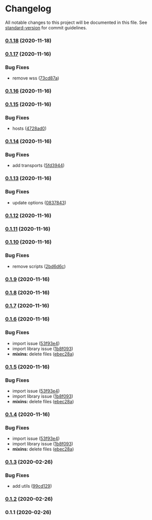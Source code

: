 # Changelog

All notable changes to this project will be documented in this file. See [standard-version](https://github.com/conventional-changelog/standard-version) for commit guidelines.

### [0.1.18](https://github.com/Krnos/vue/compare/v0.1.17...v0.1.18) (2020-11-18)

### [0.1.17](https://github.com/Krnos/vue/compare/v0.1.16...v0.1.17) (2020-11-16)


### Bug Fixes

* remove wss ([73cd87a](https://github.com/Krnos/vue/commit/73cd87abd2f4cbb0c530244362722fa862b015b0))

### [0.1.16](https://github.com/Krnos/vue/compare/v0.1.15...v0.1.16) (2020-11-16)

### [0.1.15](https://github.com/Krnos/vue/compare/v0.1.14...v0.1.15) (2020-11-16)


### Bug Fixes

* hosts ([4728ad0](https://github.com/Krnos/vue/commit/4728ad06b3da54a4ae2f2b2111aa3ef367823afd))

### [0.1.14](https://github.com/Krnos/vue/compare/v0.1.13...v0.1.14) (2020-11-16)


### Bug Fixes

* add transports ([5fd3944](https://github.com/Krnos/vue/commit/5fd3944609f14204580c0d24c6285873edf38a61))

### [0.1.13](https://github.com/Krnos/vue/compare/v0.1.12...v0.1.13) (2020-11-16)


### Bug Fixes

* update options ([0837843](https://github.com/Krnos/vue/commit/0837843176dfdb04a6467c4f9183825e9ba033f7))

### [0.1.12](https://github.com/Krnos/vue/compare/v0.1.11...v0.1.12) (2020-11-16)

### [0.1.11](https://github.com/Krnos/vue/compare/v0.1.10...v0.1.11) (2020-11-16)

### [0.1.10](https://github.com/Krnos/vue/compare/v0.1.9...v0.1.10) (2020-11-16)


### Bug Fixes

* remove scripts ([2bd6d6c](https://github.com/Krnos/vue/commit/2bd6d6cac885b4cf30b97a10efdc31a5cb1eb9e8))

### [0.1.9](https://github.com/Krnos/vue/compare/v0.1.8...v0.1.9) (2020-11-16)

### [0.1.8](https://github.com/Krnos/vue/compare/v0.1.7...v0.1.8) (2020-11-16)

### [0.1.7](https://github.com/Krnos/vue/compare/v0.1.6...v0.1.7) (2020-11-16)

### [0.1.6](https://github.com/Krnos/vue/compare/v0.1.3...v0.1.6) (2020-11-16)


### Bug Fixes

* import issue ([53f93e4](https://github.com/Krnos/vue/commit/53f93e4dbb6b3c2ae63fb0210c5aa2ec2facc2b4))
* import library issue ([1b8f093](https://github.com/Krnos/vue/commit/1b8f093d55742ed078fcc798bf24214d414798a5))
* **mixins:** delete files ([ebec28a](https://github.com/Krnos/vue/commit/ebec28ade4eabe7ef13decb16cc25c8c0f308318))

### [0.1.5](https://github.com/Krnos/vue/compare/v0.1.3...v0.1.5) (2020-11-16)


### Bug Fixes

* import issue ([53f93e4](https://github.com/Krnos/vue/commit/53f93e4dbb6b3c2ae63fb0210c5aa2ec2facc2b4))
* import library issue ([1b8f093](https://github.com/Krnos/vue/commit/1b8f093d55742ed078fcc798bf24214d414798a5))
* **mixins:** delete files ([ebec28a](https://github.com/Krnos/vue/commit/ebec28ade4eabe7ef13decb16cc25c8c0f308318))

### [0.1.4](https://github.com/Krnos/vue/compare/v0.1.3...v0.1.4) (2020-11-16)


### Bug Fixes

* import issue ([53f93e4](https://github.com/Krnos/vue/commit/53f93e4dbb6b3c2ae63fb0210c5aa2ec2facc2b4))
* import library issue ([1b8f093](https://github.com/Krnos/vue/commit/1b8f093d55742ed078fcc798bf24214d414798a5))
* **mixins:** delete files ([ebec28a](https://github.com/Krnos/vue/commit/ebec28ade4eabe7ef13decb16cc25c8c0f308318))

### [0.1.3](https://github.com/Krnos/vue/compare/v0.1.2...v0.1.3) (2020-02-26)


### Bug Fixes

* add utils ([99cd129](https://github.com/Krnos/vue/commit/99cd129))



### [0.1.2](https://github.com/Krnos/vue/compare/v0.1.1...v0.1.2) (2020-02-26)



### 0.1.1 (2020-02-26)
